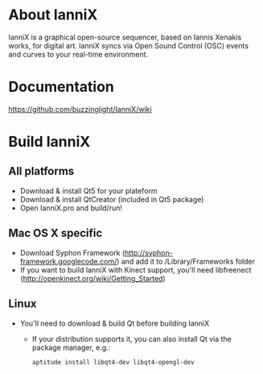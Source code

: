 About IanniX
============
IanniX is a graphical open-source sequencer, based on Iannis Xenakis works, for digital art. IanniX syncs via Open Sound Control (OSC) events and curves to your real-time environment.

Documentation
============
https://github.com/buzzinglight/IanniX/wiki

Build IanniX
============

All platforms
-------------
- Download & install Qt5 for your plateform
- Download & install QtCreator (included in Qt5 package)
- Open IanniX.pro and build/run!

Mac OS X specific
-----------------
- Download Syphon Framework (http://syphon-framework.googlecode.com/) and add it to /Library/Frameworks folder
- If you want to build IanniX with Kinect support, you'll need libfreenect (http://openkinect.org/wiki/Getting_Started)

Linux
-----
- You'll need to download & build Qt before building IanniX
  - If your distribution supports it, you can also install Qt via the package
    manager, e.g.:

        aptitude install libqt4-dev libqt4-opengl-dev
